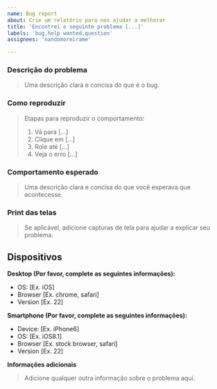 ```yaml
---
name: Bug report
about: Crie um relatório para nos ajudar a melhorar
title: 'Encontrei o seguinte problema [...]'
labels: 'bug,help wanted,question'
assignees: 'nandomoreirame'

---
```


### Descrição do problema

> Uma descrição clara e concisa do que é o bug.

### Como reproduzir

> Etapas para reproduzir o comportamento:
> 
> 1. Vá para [...]
> 2. Clique em [...]
> 3. Role até [...]
> 4. Veja o erro [...]

### Comportamento esperado

> Uma descrição clara e concisa do que você esperava que acontecesse.

### Print das telas

> Se aplicável, adicione capturas de tela para ajudar a explicar seu problema.

## Dispositivos

**Desktop (Por favor, complete as seguintes informações):**
 - OS: [Ex. iOS]
 - Browser [Ex. chrome, safari]
 - Version [Ex. 22]

**Smartphone (Por favor, complete as seguintes informações):**
 - Device: [Ex. iPhone6]
 - OS: [Ex. iOS8.1]
 - Browser [Ex. stock browser, safari]
 - Version [Ex. 22]

**Informações adicionais**

> Adicione qualquer outra informação sobre o problema aqui.
